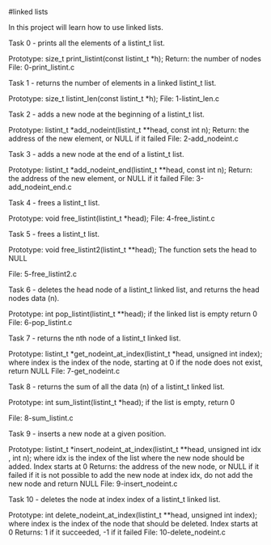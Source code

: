 #linked lists

In this project will learn how to use linked lists.

Task 0 - prints all the elements of a listint_t list.

Prototype: size_t print_listint(const listint_t *h);
Return: the number of nodes
File: 0-print_listint.c

Task 1 - returns the number of elements in a linked listint_t list.

Prototype: size_t listint_len(const listint_t *h);
File: 1-listint_len.c

Task 2 - adds a new node at the beginning of a listint_t list.

Prototype: listint_t *add_nodeint(listint_t **head, const int n);
Return: the address of the new element, or NULL if it failed
File: 2-add_nodeint.c

Task 3 - adds a new node at the end of a listint_t list.

Prototype: listint_t *add_nodeint_end(listint_t **head, const int n);
Return: the address of the new element, or NULL if it failed
File: 3-add_nodeint_end.c

Task 4 - frees a listint_t list.

Prototype: void free_listint(listint_t *head);
File: 4-free_listint.c

Task 5 - frees a listint_t list.

Prototype: void free_listint2(listint_t **head);
The function sets the head to NULL

File: 5-free_listint2.c

Task 6 - deletes the head node of a listint_t linked list, and returns the head
nodes data (n).

Prototype: int pop_listint(listint_t **head);
if the linked list is empty return 0
File: 6-pop_listint.c

Task 7 - returns the nth node of a listint_t linked list.

Prototype: listint_t *get_nodeint_at_index(listint_t *head, unsigned int index);
where index is the index of the node, starting at 0
if the node does not exist, return NULL
File: 7-get_nodeint.c

Task 8 - returns the sum of all the data (n) of a listint_t linked list.

Prototype: int sum_listint(listint_t *head);
if the list is empty, return 0

File: 8-sum_listint.c

Task 9 - inserts a new node at a given position.

Prototype: listint_t *insert_nodeint_at_index(listint_t **head, unsigned int idx
, int n); where idx is the index of the list where the new node should be added.
Index starts at 0
Returns: the address of the new node, or NULL if it failed if it is not possible
to add the new node at index idx, do not add the new node and return NULL
File: 9-insert_nodeint.c

Task 10 - deletes the node at index index of a listint_t linked list.

Prototype: int delete_nodeint_at_index(listint_t **head, unsigned int index);
where index is the index of the node that should be deleted. Index starts at 0
Returns: 1 if it succeeded, -1 if it failed
File: 10-delete_nodeint.c
